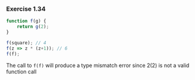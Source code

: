 ### Exercise 1.34

```js
function f(g) {
    return g(2);
}

f(square); // 4
f(z => z * (z+1)); // 6
f(f);
```

The call to `f(f)` will produce a type mismatch error since 2(2) is not a valid function call  
